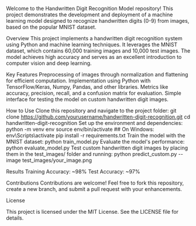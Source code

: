 Welcome to the Handwritten Digit Recognition Model repository! This project demonstrates the development and deployment of a machine learning model designed to recognize handwritten digits (0-9) from images, based on the popular MNIST dataset.

Overview
This project implements a handwritten digit recognition system using Python and machine learning techniques. It leverages the MNIST dataset, which contains 60,000 training images and 10,000 test images. The model achieves high accuracy and serves as an excellent introduction to computer vision and deep learning.

Key Features
Preprocessing of images through normalization and flattening for efficient computation.
Implementation using Python with TensorFlow/Keras, Numpy, Pandas, and other libraries.
Metrics like accuracy, precision, recall, and a confusion matrix for evaluation.
Simple interface for testing the model on custom handwritten digit images.

How to Use
Clone this repository and navigate to the project folder:
git clone https://github.com/yourusername/handwritten-digit-recognition.git
cd handwritten-digit-recognition
Set up the environment and dependencies:
python -m venv env
source env/bin/activate  ## On Windows: env\Scripts\activate
pip install -r requirements.txt
Train the model with the MNIST dataset:
python train_model.py
Evaluate the model's performance:
python evaluate_model.py
Test custom handwritten digit images by placing them in the test_images/ folder and running:
python predict_custom.py --image test_images/your_image.png

Results
Training Accuracy: ~98%
Test Accuracy: ~97%

Contributions
Contributions are welcome! Feel free to fork this repository, create a new branch, and submit a pull request with your enhancements.

License

This project is licensed under the MIT License. See the LICENSE file for details.
